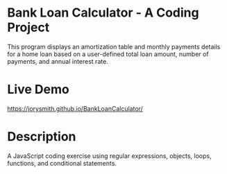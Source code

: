 # Bank Loan Calculator - A Coding Project
This program displays an amortization table and monthly payments details for a home loan based on a user-defined total loan amount, number of payments, and annual interest rate.

# Live Demo
https://jorysmith.github.io/BankLoanCalculator/

# Description
A JavaScript coding exercise using regular expressions, objects, loops, functions, and conditional statements. 

